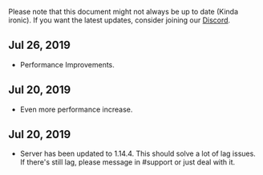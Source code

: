 Please note that this document might not always be up to date (Kinda ironic). If you want the latest updates, consider joining our [Discord](https://discordapp.com/invite/B5JW7qp).

## Jul 26, 2019
- Performance Improvements.

## Jul 20, 2019
- Even more performance increase.

## Jul 20, 2019
- Server has been updated to 1.14.4. This should solve a lot of lag issues. If there's still lag, please message in #support or just deal with it.
